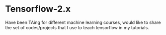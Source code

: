 # Tensorflow-2.x
Have been TAing for different machine learning courses, would like to share the set of codes/projects that I use to teach tensorflow in my tutorials. 
